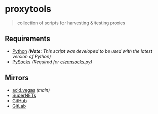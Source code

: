 # proxytools
> collection of scripts for harvesting & testing proxies

## Requirements
- [Python](https://www.python.org/downloads/) *(**Note:** This script was developed to be used with the latest version of Python)*
- [PySocks](https://pypi.python.org/pypi/PySocks) *(Required for [cleansocks.py](proxytools/cleansocks.py))*

## Mirrors
- [acid.vegas](https://acid.vegas/proxytools) *(main)*
- [SuperNETs](https://git.supernets.org/acidvegas/proxytools)
- [GitHub](https://github.com/acidvegas/proxytools)
- [GitLab](https://gitlab.com/acidvegas/proxytools)
